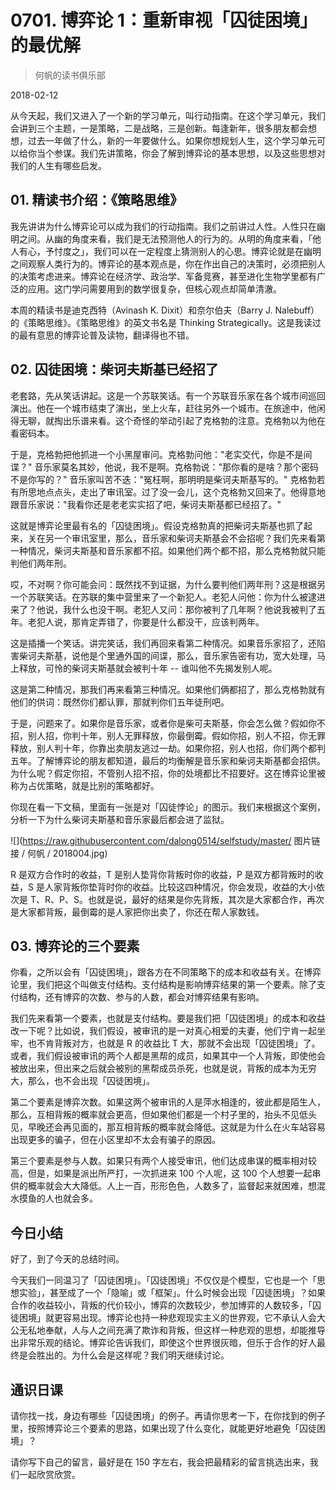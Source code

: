 # 0701. 博弈论 1：重新审视「囚徒困境」的最优解

> 何帆的读书俱乐部

2018-02-12

从今天起，我们又进入了一个新的学习单元，叫行动指南。在这个学习单元，我们会讲到三个主题，一是策略，二是战略，三是创新。每逢新年，很多朋友都会想想，过去一年做了什么，新的一年要做什么。如果你想规划人生，这个学习单元可以给你当个参谋。我们先讲策略，你会了解到博弈论的基本思想，以及这些思想对我们的人生有哪些启发。

## 01. 精读书介绍：《策略思维》

我先讲讲为什么博弈论可以成为我们的行动指南。我们之前讲过人性。人性只在幽明之间。从幽的角度来看，我们是无法预测他人的行为的。从明的角度来看，「他人有心，予忖度之」，我们可以在一定程度上猜测别人的心思。博弈论就是在幽明之间观察人类行为的。博弈论的基本观点是，你在作出自己的决策时，必须把别人的决策考虑进来。博弈论在经济学、政治学、军备竞赛，甚至进化生物学里都有广泛的应用。这门学问需要用到的数学很复杂，但核心观点却简单清澈。

本周的精读书是迪克西特（Avinash K. Dixit）和奈尔伯夫（Barry J. Nalebuff）的《策略思维》。《策略思维》的英文书名是 Thinking Strategically。这是我读过的最有意思的博弈论普及读物，翻译得也不错。

## 02. 囚徒困境：柴诃夫斯基已经招了

老套路，先从笑话讲起。这是一个苏联笑话。有一个苏联音乐家在各个城市间巡回演出。他在一个城市结束了演出，坐上火车，赶往另外一个城市。在旅途中，他闲得无聊，就掏出乐谱来看。这个奇怪的举动引起了克格勃的注意。克格勃以为他在看密码本。

于是，克格勃把他抓进一个小黑屋审问。克格勃问他："老实交代，你是不是间谍？" 音乐家莫名其妙，他说，我不是啊。克格勃说："那你看的是啥？那个密码不是你写的？" 音乐家叫苦不迭："冤枉啊，那明明是柴诃夫斯基写的。" 克格勃若有所思地点点头，走出了审讯室。过了没一会儿，这个克格勃又回来了。他得意地跟音乐家说："我看你还是老老实实招了吧，柴诃夫斯基都已经招了。"

这就是博弈论里最有名的「囚徒困境」。假设克格勃真的把柴诃夫斯基也抓了起来，关在另一个审讯室里，那么，音乐家和柴诃夫斯基会不会招呢？我们先来看第一种情况，柴诃夫斯基和音乐家都不招。如果他们两个都不招，那么克格勃就只能判他们两年刑。

哎，不对啊？你可能会问：既然找不到证据，为什么要判他们两年刑？这是根据另一个苏联笑话。在苏联的集中营里来了一个新犯人。老犯人问他：你为什么被逮进来了？他说，我什么也没干啊。老犯人又问：那你被判了几年啊？他说我被判了五年。老犯人说，那肯定弄错了，你要是什么都没干，应该判两年。

这是插播一个笑话。讲完笑话，我们再回来看第二种情况。如果音乐家招了，还陷害柴诃夫斯基，说他是个里通外国的间谍，那么，音乐家告密有功，宽大处理，马上释放，可怜的柴诃夫斯基就会被判十年 -- 谁叫他不先揭发别人呢。

这是第二种情况，那我们再来看第三种情况。如果他们俩都招了，那么克格勃就有他们的供词：既然你们都认罪，那就判你们五年徒刑吧。

于是，问题来了。如果你是音乐家，或者你是柴可夫斯基，你会怎么做？假如你不招，别人招，你判十年，别人无罪释放，你最倒霉。假如你招，别人不招，你无罪释放，别人判十年，你靠出卖朋友逃过一劫。如果你招，别人也招，你们两个都判五年。了解博弈论的朋友都知道，最后的均衡解是音乐家和柴诃夫斯基都会招供。为什么呢？假定你招，不管别人招不招，你的处境都比不招要好。这在博弈论里被称为占优策略，就是比别的策略都好。

你现在看一下文稿，里面有一张是对「囚徒悖论」的图示。我们来根据这个案例，分析一下为什么柴诃夫斯基和音乐家最后都会进了监狱。

![](https://raw.githubusercontent.com/dalong0514/selfstudy/master/ 图片链接 / 何帆 / 2018004.jpg)

R 是双方合作时的收益，T 是别人垫背你背叛时你的收益，P 是双方都背叛时的收益，S 是人家背叛你垫背时你的收益。比较这四种情况，你会发现，收益的大小依次是 T、R、P、S。也就是说，最好的结果是你先背叛，其次是大家都合作，再次是大家都背叛，最倒霉的是人家把你出卖了，你还在帮人家数钱。

## 03. 博弈论的三个要素

你看，之所以会有「囚徒困境」，跟各方在不同策略下的成本和收益有关。在博弈论里，我们把这个叫做支付结构。支付结构是影响博弈结果的第一个要素。除了支付结构，还有博弈的次数、参与的人数，都会对博弈结果有影响。

我们先来看第一个要素，也就是支付结构。要是我们把「囚徒困境」的成本和收益改一下呢？比如说，我们假设，被审讯的是一对真心相爱的夫妻，他们宁肯一起坐牢，也不肯背叛对方，也就是 R 的收益比 T 大，那就不会出现「囚徒困境」了。或者，我们假设被审讯的两个人都是黑帮的成员，如果其中一个人背叛，即使他会被放出来，但出来之后就会被别的黑帮成员杀死，也就是说，背叛的成本为无穷大，那么，也不会出现「囚徒困境」。

第二个要素是博弈次数。如果这两个被审讯的人是萍水相逢的，彼此都是陌生人，那么，互相背叛的概率就会更高，但如果他们都是一个村子里的，抬头不见低头见，早晚还会再见面的，那互相背叛的概率就会降低。这就是为什么在火车站容易出现更多的骗子，但在小区里却不太会有骗子的原因。

第三个要素是参与人数。如果只有两个人接受审讯，他们达成串谋的概率相对较高，但是，如果是派出所严打，一次抓进来 100 个人呢，这 100 个人想要一起串供的概率就会大大降低。人上一百，形形色色，人数多了，监督起来就困难，想混水摸鱼的人也就会多。

## 今日小结

好了，到了今天的总结时间。

今天我们一同温习了「囚徒困境」。「囚徒困境」不仅仅是个模型，它也是一个「思想实验」，甚至成了一个「隐喻」或「框架」。什么时候会出现「囚徒困境」？如果合作的收益较小，背叛的代价较小，博弈的次数较少，参加博弈的人数较多，「囚徒困境」就更容易出现。博弈论也持一种悲观现实主义的世界观，它不承认人会大公无私地奉献，人与人之间充满了欺诈和背叛，但这样一种悲观的思想，却能推导出非常乐观的结论。博弈论告诉我们，即使这个世界很灰暗，但乐于合作的好人最终是会胜出的。为什么会是这样呢？我们明天继续讨论。

## 通识日课

请你找一找，身边有哪些「囚徒困境」的例子。再请你思考一下，在你找到的例子里，按照博弈论三个要素的思路，如果出现了什么变化，就能更好地避免「囚徒困境」？

请你写下自己的留言，最好是在 150 字左右，我会把最精彩的留言挑选出来，我们一起欣赏欣赏。

